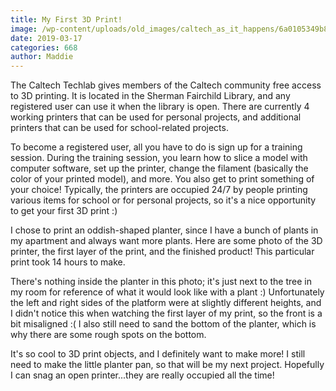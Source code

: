 ```yaml
---
title: My First 3D Print!
image: /wp-content/uploads/old_images/caltech_as_it_happens/6a0105349b8251970b0240a446a06e200c.jpg
date: 2019-03-17
categories: 668
author: Maddie
---
```



The Caltech Techlab gives members of the Caltech community free access to 3D printing. It is located in the Sherman Fairchild Library, and any registered user can use it when the library is open. There are currently 4 working printers that can be used for personal projects, and additional printers that can be used for school-related projects.

To become a registered user, all you have to do is sign up for a training session. During the training session, you learn how to slice a model with computer software, set up the printer, change the filament (basically the color of your printed model), and more. You also get to print something of your choice! Typically, the printers are occupied 24/7 by people printing various items for school or for personal projects, so it's a nice opportunity to get your first 3D print :)

I chose to print an oddish-shaped planter, since I have a bunch of plants in my apartment and always want more plants. Here are some photo of the 3D printer, the first layer of the print, and the finished product! This particular print took 14 hours to make. 

There's nothing inside the planter in this photo; it's just next to the tree in my room for reference of what it would look like with a plant :) Unfortunately the left and right sides of the platform were at slightly different heights, and I didn't notice this when watching the first layer of my print, so the front is a bit misaligned :( I also still need to sand the bottom of the planter, which is why there are some rough spots on the bottom.

It's so cool to 3D print objects, and I definitely want to make more! I still need to make the little planter pan, so that will be my next project. Hopefully I can snag an open printer...they are really occupied all the time!

